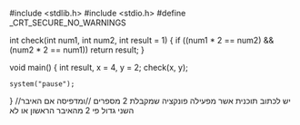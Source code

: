 


#include <stdlib.h>
#include <stdio.h>
#define _CRT_SECURE_NO_WARNINGS

int check(int num1, int num2, int result = 1)
{
	if ((num1 * 2 == num2) && (num2 * 2 == num1))
		return result;
}

void main()
{
	int result, x = 4, y = 2;
	check(x, y);



	system("pause");
}
//יש לכתוב תוכנית אשר מפעילה פונקציה שמקבלת 2 מספרים 
//ומדפיסה אם האיבר השני גדול פי 2 מהאיבר הראשון או לא
